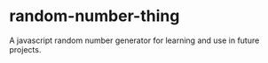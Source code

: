 random-number-thing
===================

A javascript random number generator for learning and use in future projects.
